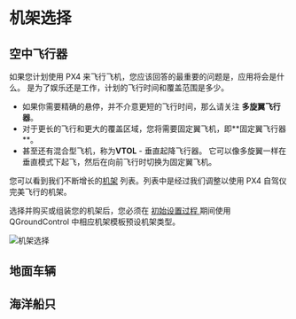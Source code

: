 # 机架选择

## 空中飞行器

如果您计划使用 PX4 来飞行飞机，您应该回答的最重要的问题是，应用将会是什么。 是为了娱乐还是工作，计划的飞行时间和覆盖范围是多少。

- 如果你需要精确的悬停，并不介意更短的飞行时间，那么请关注 **多旋翼飞行器**。
- 对于更长的飞行和更大的覆盖区域，您将需要固定翼飞机，即**固定翼飞行器 **。
- 甚至还有混合型飞机，称为**VTOL** - 垂直起降飞行器。 它可以像多旋翼一样在垂直模式下起飞，然后在向前飞行时切换为固定翼飞机。

您可以看到我们不断增长的[机架](http://px4.io/technology/airframes/) 列表。列表中是经过我们调整以使用 PX4 自驾仪完美飞行的机架。

选择并购买或组装您的机架后，您必须在 [初始设置过程 ](../config/README.md)期间使用 QGroundControl 中相应机架模板预设机架类型。

![机架选择](../../images/frame_selection.png)

<!-- 
### Types of VTOL

Depending on the way the VTOL flies in copter mode or how it makes the transition there are three main types of VTOL aircraft.

**Multicopter - Airplane** - Generic airplane with pusher/puller motor and separate motors for vertical thrust. The VTOL hovers with its vertical motors. The transition is done when the forward motors are enabled and after the plane reaches cruising speed the hover motors are disabled in horizontal flight.

**Tail-sitter** - Airplane with two or more motors that sits on its tail while landed, then in vertical flight it balances in vertical frame orientation. The transition is made when the whole airplane changes its orientation from vertical to horizontal.

**Tilt-rotor** - Airplane with two or more motors that mechanical swing around an Y axis. The transition is done when gradually the motors change the thrust vector from vertical to horizontal.

-->

## 地面车辆

## 海洋船只